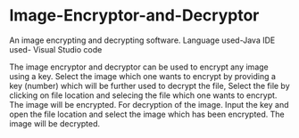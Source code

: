# Image-Encryptor-and-Decryptor
An image encrypting and decrypting software. 
Language used-Java
IDE used- Visual Studio code


The image encryptor and decryptor can be used to encrypt any image using a key. 
Select the image which one wants to encrypt by providing a key (number) which will be further used to decrypt the file, Select the file by clicking on file location and selecing the file which one wants to encrypt.
The image will be encrypted.
For decryption of the image. Input the key and open the file location and select the image which has been encrypted. The image will be decrypted.

